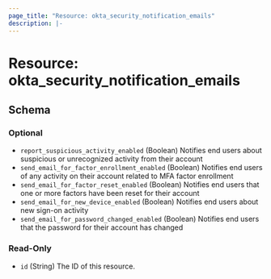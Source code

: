 ```yaml
---
page_title: "Resource: okta_security_notification_emails"
description: |-
---
```


# Resource: okta_security_notification_emails

<!-- schema generated by tfplugindocs -->

## Schema

### Optional

- `report_suspicious_activity_enabled` (Boolean) Notifies end users about suspicious or unrecognized activity from their account
- `send_email_for_factor_enrollment_enabled` (Boolean) Notifies end users of any activity on their account related to MFA factor enrollment
- `send_email_for_factor_reset_enabled` (Boolean) Notifies end users that one or more factors have been reset for their account
- `send_email_for_new_device_enabled` (Boolean) Notifies end users about new sign-on activity
- `send_email_for_password_changed_enabled` (Boolean) Notifies end users that the password for their account has changed

### Read-Only

- `id` (String) The ID of this resource.
